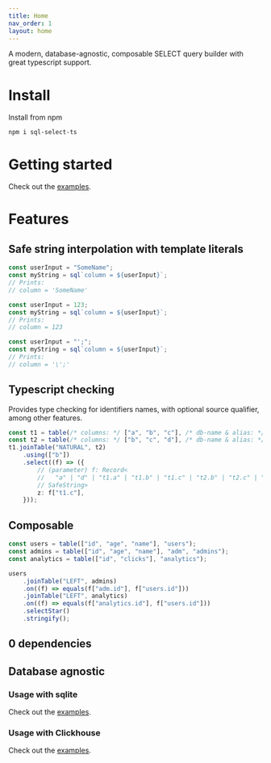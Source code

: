 ```yaml
---
title: Home
nav_order: 1
layout: home
---
```


A modern, database-agnostic, composable SELECT query builder with great typescript support.

# Install

Install from npm

```
npm i sql-select-ts
```

# Getting started

Check out the [examples](/sql-select-ts/examples/getting-started.html).

# Features

## Safe string interpolation with template literals

```ts
const userInput = "SomeName";
const myString = sql`column = ${userInput}`;
// Prints:
// column = 'SomeName'

const userInput = 123;
const myString = sql`column = ${userInput}`;
// Prints:
// column = 123

const userInput = "';";
const myString = sql`column = ${userInput}`;
// Prints:
// column = '\';'
```

## Typescript checking

Provides type checking for identifiers names, with optional source qualifier, among other features.

```ts
const t1 = table(/* columns: */ ["a", "b", "c"], /* db-name & alias: */ "t1");
const t2 = table(/* columns: */ ["b", "c", "d"], /* db-name & alias: */ "t2");
t1.joinTable("NATURAL", t2)
    .using(["b"])
    .select((f) => ({
        // (parameter) f: Record<
        //   "a" | "d" | "t1.a" | "t1.b" | "t1.c" | "t2.b" | "t2.c" | "t2.d",
        // SafeString>
        z: f["t1.c"],
    }));
```

## Composable

```ts
const users = table(["id", "age", "name"], "users");
const admins = table(["id", "age", "name"], "adm", "admins");
const analytics = table(["id", "clicks"], "analytics");

users
    .joinTable("LEFT", admins)
    .on((f) => equals(f["adm.id"], f["users.id"]))
    .joinTable("LEFT", analytics)
    .on((f) => equals(f["analytics.id"], f["users.id"]))
    .selectStar()
    .stringify();
```

## 0 dependencies

## Database agnostic

### Usage with sqlite

Check out the [examples](/sql-select-ts/examples/sqlite-usage.html).

### Usage with Clickhouse

Check out the [examples](/sql-select-ts/examples/clickhouse-usage.html).
